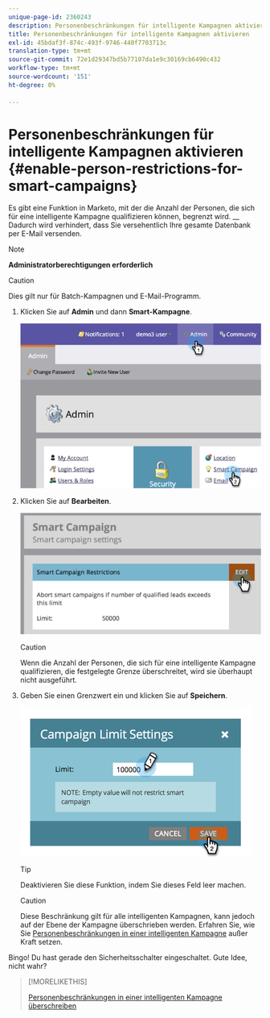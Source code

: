 ```yaml
---
unique-page-id: 2360243
description: Personenbeschränkungen für intelligente Kampagnen aktivieren - Marketo Docs - Produktdokumentation
title: Personenbeschränkungen für intelligente Kampagnen aktivieren
exl-id: 45bdaf3f-874c-493f-9746-440f7703713c
translation-type: tm+mt
source-git-commit: 72e1d29347bd5b77107da1e9c30169cb6490c432
workflow-type: tm+mt
source-wordcount: '151'
ht-degree: 0%

---
```


# Personenbeschränkungen für intelligente Kampagnen aktivieren {#enable-person-restrictions-for-smart-campaigns}

Es gibt eine Funktion in Marketo, mit der die Anzahl der Personen, die sich für eine intelligente Kampagne qualifizieren können, begrenzt wird. __ Dadurch wird verhindert, dass Sie versehentlich Ihre gesamte Datenbank per E-Mail versenden.

>[!NOTE]
>
>**Administratorberechtigungen erforderlich**

>[!CAUTION]
>
>Dies gilt nur für Batch-Kampagnen und E-Mail-Programm.

1. Klicken Sie auf **Admin** und dann **Smart-Kampagne**.

   ![](assets/image2014-9-18-15-3a58-3a29.png)

1. Klicken Sie auf **Bearbeiten**.

   ![](assets/image2014-9-18-15-3a59-3a7.png)

   >[!CAUTION]
   >
   >Wenn die Anzahl der Personen, die sich für eine intelligente Kampagne qualifizieren, die festgelegte Grenze überschreitet, wird sie überhaupt nicht ausgeführt.

1. Geben Sie einen Grenzwert ein und klicken Sie auf **Speichern**.

   ![](assets/image2014-9-18-15-3a59-3a56.png)

   >[!TIP]
   >
   >Deaktivieren Sie diese Funktion, indem Sie dieses Feld leer machen.

   >[!CAUTION]
   >
   >Diese Beschränkung gilt für alle intelligenten Kampagnen, kann jedoch auf der Ebene der Kampagne überschrieben werden. Erfahren Sie, wie Sie [Personenbeschränkungen in einer intelligenten Kampagne](/help/marketo/product-docs/core-marketo-concepts/smart-campaigns/using-smart-campaigns/override-person-restrictions-in-a-smart-campaign.md) außer Kraft setzen.

Bingo! Du hast gerade den Sicherheitsschalter eingeschaltet. Gute Idee, nicht wahr?

>[!MORELIKETHIS]
>
>[Personenbeschränkungen in einer intelligenten Kampagne überschreiben](/help/marketo/product-docs/core-marketo-concepts/smart-campaigns/using-smart-campaigns/override-person-restrictions-in-a-smart-campaign.md)
